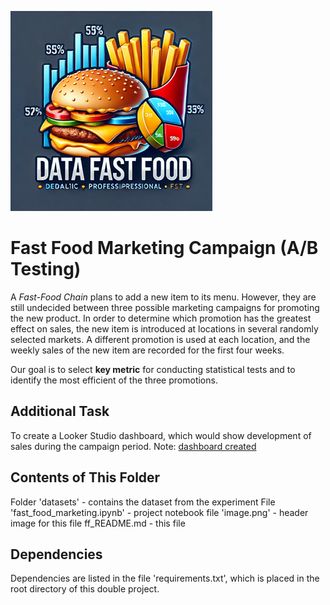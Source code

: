 ![Data Fast Food logo](image.png)<br>
# Fast Food Marketing Campaign (A/B Testing)
A *Fast-Food Chain* plans to add a new item to its menu. However, they are still
undecided between three possible marketing campaigns for promoting the new product.
In order to determine which promotion has the greatest effect on sales, the new
item is introduced at locations in several randomly selected markets. A different
promotion is used at each location, and the weekly sales of the new item are
recorded for the first four weeks.

Our goal is to select **key metric** for conducting statistical tests and to identify
the most efficient of the three promotions.

## Additional Task
To create a Looker Studio dashboard, which would show development of sales during the
campaign period. Note: [dashboard created](https://lookerstudio.google.com/reporting/69424494-394f-4fe1-a928-2d29a3a6f17c)

## Contents of This Folder
Folder 'datasets' - contains the dataset from the experiment
File 'fast_food_marketing.ipynb' - project notebook file
'image.png' - header image for this file
ff_README.md - this file

## Dependencies
Dependencies are listed in the file 'requirements.txt', which is placed in the root
directory of this double project.
